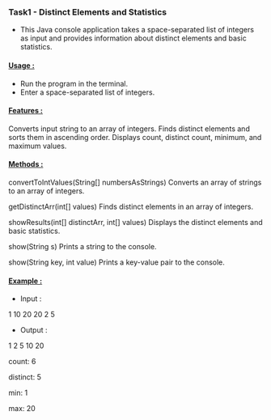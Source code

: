 ### Task1 - Distinct Elements and Statistics
- This Java console application takes a space-separated list of integers as input and provides information about distinct elements and basic statistics.

#### <ins>Usage :</ins>

- Run the program in the terminal.
- Enter a space-separated list of integers.

#### <ins>Features :</ins>

Converts input string to an array of integers.
Finds distinct elements and sorts them in ascending order.
Displays count, distinct count, minimum, and maximum values.

#### <ins>Methods :</ins>

convertToIntValues(String[] numbersAsStrings)
Converts an array of strings to an array of integers.

getDistinctArr(int[] values)
Finds distinct elements in an array of integers.

showResults(int[] distinctArr, int[] values)
Displays the distinct elements and basic statistics.

show(String s)
Prints a string to the console.

show(String key, int value)
Prints a key-value pair to the console.

#### <ins>Example :</ins>

- Input :

1 10 20 20 2 5

- Output :

1 2 5 10 20

count: 6

distinct: 5

min: 1

max: 20
